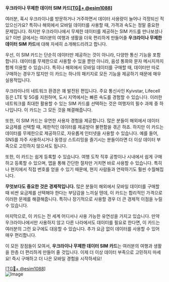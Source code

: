 **우크라이나 무제한 데이터 SIM 카드[[TG💪+ @esim1088](https://t.me/s/esim1088)]**

여러분, 혹시 우크라이나를 방문하거나 거주하면서 데이터 사용량이 늘어나 걱정되신 적 있으신가요? 특히나 해외에서 모바일 데이터를 사용할 때, 가격과 속도는 정말 중요한 문제입니다. 하지만 우크라이나에서 무제한 데이터를 제공하는 SIM 카드를 만나보셨나요? 이번 글에서는 여러분의 여행과 생활을 더욱 편리하게 만들어줄 **우크라이나 무제한 데이터 SIM 카드**에 대해 자세히 소개해드리려고 합니다.

우선, 이 SIM 카드는 단순히 데이터만 제공하는 것이 아니라, 다양한 통신 기능을 포함합니다. 데이터를 무제한으로 사용할 수 있을 뿐만 아니라, 음성 통화와 문자 메시지까지 함께 이용할 수 있습니다. 특히나 해외에서 모바일 데이터를 구매할 때, 데이터만 따로 구매하는 경우가 많지만 이 카드는 하나의 패키지로 모든 기능을 제공하기 때문에 매우 실용적입니다.

우크라이나의 네트워크 환경은 꽤 발전된 편입니다. 주요 통신사인 Kyivstar, Lifecell 등은 LTE 및 5G를 지원하며, 도시 지역에서는 빠른 속도를 경험할 수 있습니다. 이러한 네트워크를 최대한 활용할 수 있는 SIM 카드를 선택하는 것은 여행자의 필수 과제 중 하나입니다. 이 카드는 그 모든 것을 해결해줍니다.

또한, 이 SIM 카드는 유연한 사용자 경험을 제공합니다. 많은 분들이 해외에서 데이터 요금제를 선택할 때, 제한적인 데이터를 제공받아 불편함을 겪곤 하죠. 하지만 이 카드는 데이터를 무제한으로 제공하므로, 자유롭게 인터넷을 사용할 수 있습니다. 예를 들어, SNS를 자주 사용하시거나 동영상 스트리밍을 즐기시는 분들이라면 더 이상 데이터 부족으로 고민하지 않으셔도 됩니다.

또한, 이 카드는 쉽게 등록할 수 있습니다. 여행 도착 직후 공항이나 시내에서 쉽게 구매하고 등록할 수 있으며, 앱을 통해 간단한 절차만 거치면 바로 사용할 수 있습니다. 특히나 현지에서 직접 번호를 얻을 수 있기 때문에, 현지 사람들과 연락하기도 훨씬 수월해집니다.

**무엇보다도 중요한 것은 경제적입니다.** 많은 분들이 해외에서 모바일 데이터를 구매할 때 비싼 요금제를 선택해야 한다는 부담감을 느끼실 텐데, 이 카드는 합리적인 가격으로 이러한 문제를 해결해줍니다. 특히나 장기적으로 사용할 경우 더 큰 경제적 이점을 누릴 수 있습니다.

마지막으로, 이 카드는 전 세계 어디서나 사용 가능한 유연성을 가지고 있습니다. 만약 우크라이나에서만 사용하지 않고 다른 나라에서도 데이터를 필요로 한다면, 이 카드는 여러분의 그런 요구에도 대응할 수 있습니다. 추가 요금 없이 데이터를 사용할 수 있어 매우 편리합니다.

이 모든 장점들이 모여서, **우크라이나 무제한 데이터 SIM 카드**는 여러분의 여행과 생활을 한층 더 편리하게 만들어 줄 것입니다. 이제 더 이상 데이터 부족으로 고민하지 마세요! 즉시 구매하고 더 나은 모바일 경험을 시작하세요!

[[TG💪+ @esim1088](https://t.me/s/esim1088)]  
![Image](https://i.postimg.cc/Y0z9fWf4/image.png)